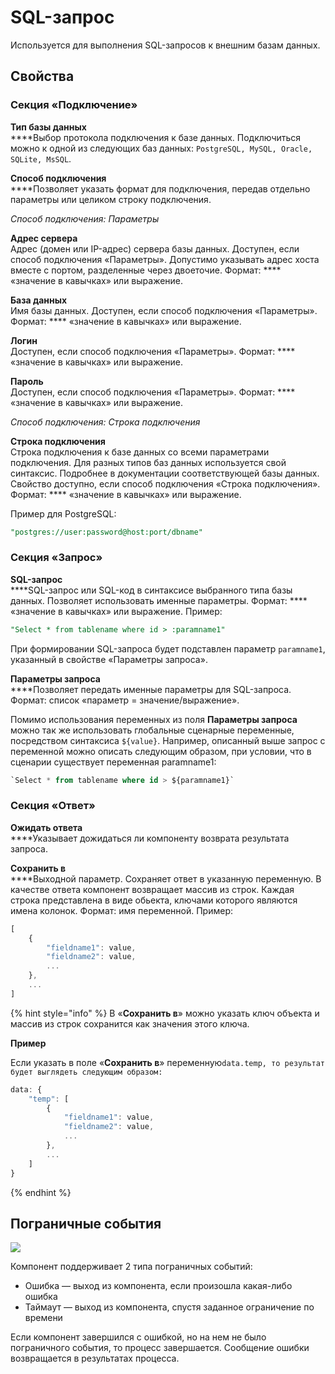 # SQL-запрос

Используется для выполнения SQL-запросов к внешним базам данных.

## Свойства

### Секция «Подключение»

**Тип базы данных**  \
****Выбор протокола подключения к базе данных. Подключиться можно к одной из следующих баз данных: `PostgreSQL, MySQL, Oracle, SQLite, MsSQL`.

**Способ подключения**\
****Позволяет указать формат для подключения, передав отдельно параметры или целиком строку подключения.

_Способ подключения: Параметры_

**Адрес сервера**\
Адрес (домен или IP-адрес) сервера базы данных. Доступен, если способ подключения «Параметры». Допустимо указывать адрес хоста вместе с портом, разделенные через двоеточие. Формат: **** «значение в кавычках» или выражение.

**База данных**\
Имя базы данных. Доступен, если способ подключения «Параметры». Формат: **** «значение в кавычках» или выражение.

**Логин**\
Доступен, если способ подключения «Параметры». Формат: **** «значение в кавычках» или выражение.

**Пароль**\
Доступен, если способ подключения «Параметры». Формат: **** «значение в кавычках» или выражение.

_Способ подключения: Строка подключения_

**Строка подключения**\
Строка подключения к базе данных со всеми параметрами подключения. Для разных типов баз данных используется свой синтаксис. Подробнее в документации соответствующей базы данных. Свойство доступно, если способ подключения «Строка подключения». Формат: **** «значение в кавычках» или выражение.

Пример для PostgreSQL:

```sql
"postgres://user:password@host:port/dbname"
```

### Секция «Запрос»

**SQL-запрос**  \
****SQL-запрос или SQL-код в синтаксисе выбранного типа базы данных. Позволяет использовать именные параметры. Формат: **** «значение в кавычках» или выражение. Пример:

```sql
"Select * from tablename where id > :paramname1"
```

При формировании SQL-запроса будет подставлен параметр `paramname1`, указанный в свойстве «Параметры запроса».

**Параметры запроса**  \
****Позволяет передать именные параметры для SQL-запроса. Формат: список «параметр = значение/выражение».

Помимо использования переменных из поля **Параметры запроса** можно так же использовать глобальные сценарные переменные, посредством синтаксиса `${value}`. Например, описанный выше запрос с переменной можно описать следующим образом, при условии, что в сценарии существует переменная paramname1:

```sql
`Select * from tablename where id > ${paramname1}`
```

### Секция «Ответ»

**Ожидать ответа**  \
****Указывает дожидаться ли компоненту возврата результата запроса.

**Сохранить в**  \
****Выходной параметр. Сохраняет ответ в указанную переменную. В качестве ответа компонент возвращает массив из строк. Каждая строка представлена в виде обьекта, ключами которого являются имена колонок. Формат: имя переменной. Пример:

```javascript
[
    {
        "fieldname1": value,
        "fieldname2": value,
        ...
    },
    ...
]
```

{% hint style="info" %}
В «**Сохранить в**» можно указать ключ объекта и массив из строк сохранится как значения этого ключа.

**Пример**

Если указать в поле «**Сохранить в**» переменную`data.temp, то результат будет выглядеть следующим образом:`&#x20;

```javascript
data: {
    "temp": [
        {
            "fieldname1": value,
            "fieldname2": value,
            ...
        },
        ...
    ]
}
```
{% endhint %}

## Пограничные события

![](../../.gitbook/assets/boundary\_any.png)

Компонент поддерживает 2 типа пограничных событий:

* Ошибка — выход из компонента, если произошла какая-либо ошибка
* Таймаут — выход из компонента, спустя заданное ограничение по времени

Если компонент завершился с ошибкой, но на нем не было пограничного события, то процесс завершается. Сообщение ошибки возвращается в результатах процесса.
